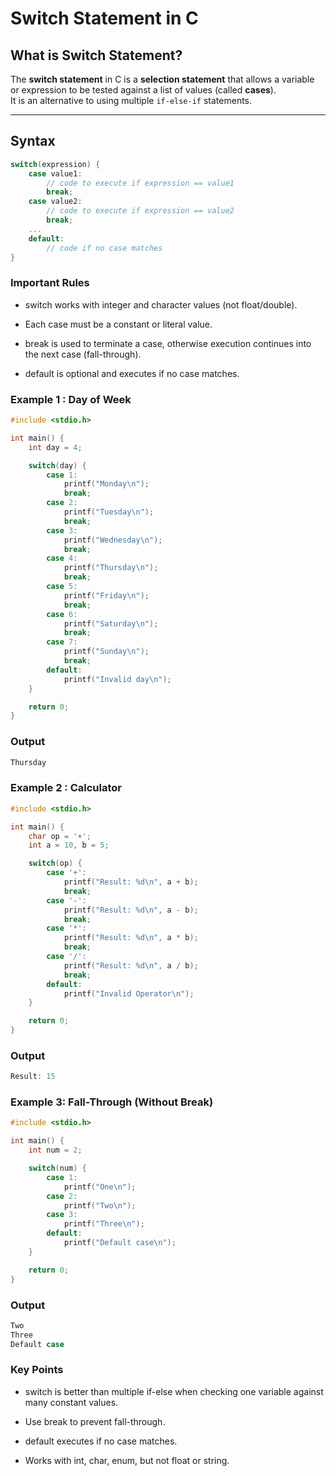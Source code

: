 # Switch Statement in C

## What is Switch Statement?
The **switch statement** in C is a **selection statement** that allows a variable or expression to be tested against a list of values (called **cases**).  
It is an alternative to using multiple `if-else-if` statements.

---

## Syntax
```c
switch(expression) {
    case value1:
        // code to execute if expression == value1
        break;
    case value2:
        // code to execute if expression == value2
        break;
    ...
    default:
        // code if no case matches
}
```
### Important Rules

- switch works with integer and character values (not float/double).

- Each case must be a constant or literal value.

- break is used to terminate a case, otherwise execution continues into the next case (fall-through).

- default is optional and executes if no case matches.
### Example 1 :  Day of Week
```c
#include <stdio.h>

int main() {
    int day = 4;

    switch(day) {
        case 1:
            printf("Monday\n");
            break;
        case 2:
            printf("Tuesday\n");
            break;
        case 3:
            printf("Wednesday\n");
            break;
        case 4:
            printf("Thursday\n");
            break;
        case 5:
            printf("Friday\n");
            break;
        case 6:
            printf("Saturday\n");
            break;
        case 7:
            printf("Sunday\n");
            break;
        default:
            printf("Invalid day\n");
    }

    return 0;
}

```
### Output 
```c
Thursday
```

### Example 2 : Calculator
```c
#include <stdio.h>

int main() {
    char op = '+';
    int a = 10, b = 5;

    switch(op) {
        case '+':
            printf("Result: %d\n", a + b);
            break;
        case '-':
            printf("Result: %d\n", a - b);
            break;
        case '*':
            printf("Result: %d\n", a * b);
            break;
        case '/':
            printf("Result: %d\n", a / b);
            break;
        default:
            printf("Invalid Operator\n");
    }

    return 0;
}

```

### Output 
```c
Result: 15
```
### Example 3: Fall-Through (Without Break)
```c
#include <stdio.h>

int main() {
    int num = 2;

    switch(num) {
        case 1:
            printf("One\n");
        case 2:
            printf("Two\n");
        case 3:
            printf("Three\n");
        default:
            printf("Default case\n");
    }

    return 0;
}

```
### Output 
```c
Two
Three
Default case

```
### Key Points

- switch is better than multiple if-else when checking one variable against many constant values.

- Use break to prevent fall-through.

- default executes if no case matches.

- Works with int, char, enum, but not float or string.